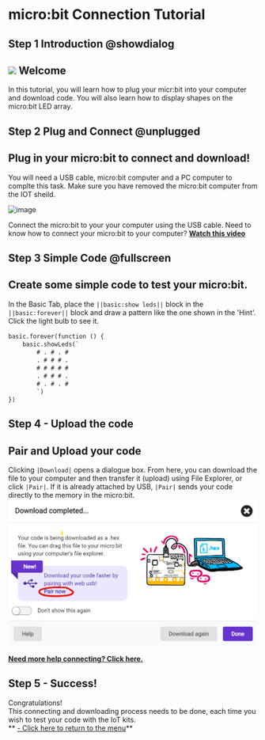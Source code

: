 # micro:bit Connection Tutorial 

<!---------------------------------------------------------------  
-------------------------TEST and CONNECT------Complete----------
----------------------------------------------------------------->

## Step 1 Introduction @showdialog

![](https://raw.githubusercontent.com/EarthEdSTEM/earthed-iot-programs-tutorials/master/Images/General/EarthEd_Horizontal_Logo.png)
Welcome
----------------------------------------------

In this tutorial, you will learn how to plug your micr:bit into your computer and download code. You will also learn how to display shapes on the micro:bit LED array.

## Step 2 Plug and Connect @unplugged
Plug in your micro:bit to connect and download!
-----------------------------------------------

You will need a USB cable, micro:bit computer and a PC computer to complte this task. Make sure you have removed the micro:bit computer from the IOT sheild.

![image](https://raw.githubusercontent.com/EarthEdSTEM/earthed-iot-programs-tutorials/master/Images/General/USB_Connection.png)

Connect the micro:bit to your your computer using the USB cable.
Need to know how to connect your micro:bit to your computer? **[Watch this video](https://www.youtube.com/watch?v=qSjMDG84bMY)**<br>

## Step 3 Simple Code @fullscreen
Create some simple code to test your micro:bit.
------------------------------------
In the Basic Tab, place the ``||basic:show leds||`` block in the ``||basic:forever||`` block and draw a pattern like the one shown in the 'Hint'. Click the light bulb to see it.
```blocks
basic.forever(function () {
    basic.showLeds(`
        # . # . #
        . # # # .
        # # # # #
        . # # # .
        # . # . #
        `)
})
```
## Step 4 - Upload the code
Pair and Upload your code
-------------------------
Clicking ``|Download|`` opens a dialogue box. From here, you can download the file to your computer and then transfer it (upload) using File Explorer, or click ``|Pair|``. If it is already attached by USB, ``|Pair|`` sends your code directly to the memory in the micro:bit.
![image](https://raw.githubusercontent.com/EarthEdSTEM/earthed-iot-programs-tutorials/master/Images/General/PairMicrobit.png)

**[Need more help connecting? Click here.](https://www.youtube.com/watch?v=qSjMDG84bMY)**

## Step 5 - Success!
Congratulations!<br>
This connecting and downloading process needs to be done, each time you wish to test your code with the IoT kits.<br>
** [- Click here to return to the menu](https://sites.google.com/earthed.vic.edu.au/tutorial-iot/home)**<br>

<script src="https://makecode.com/gh-pages-embed.js" > </script><script>makeCodeRender("{{ site.makecode.home_url }}", "{{ site.github.owner_name }}/{ { site.github.repository_name } } ");</script>
